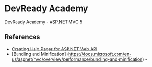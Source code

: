 ﻿# DevReady Academy
DevReady Academy - ASP.NET MVC 5

## References
* [Creating Help Pages for ASP.NET Web API](https://docs.microsoft.com/en-us/aspnet/web-api/overview/getting-started-with-aspnet-web-api/creating-api-help-pages)
* [Bundling and Minification] (https://docs.microsoft.com/en-us/aspnet/mvc/overview/performance/bundling-and-minification) - 